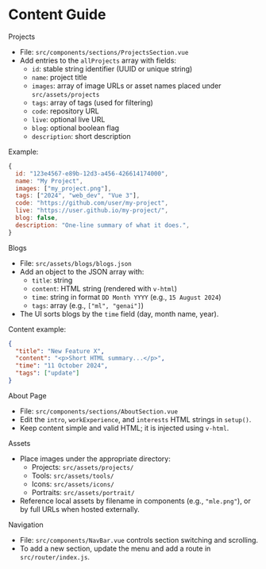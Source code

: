 # Content Guide

Projects

- File: `src/components/sections/ProjectsSection.vue`
- Add entries to the `allProjects` array with fields:
  - `id`: stable string identifier (UUID or unique string)
  - `name`: project title
  - `images`: array of image URLs or asset names placed under `src/assets/projects`
  - `tags`: array of tags (used for filtering)
  - `code`: repository URL
  - `live`: optional live URL
  - `blog`: optional boolean flag
  - `description`: short description

Example:

```js
{
  id: "123e4567-e89b-12d3-a456-426614174000",
  name: "My Project",
  images: ["my_project.png"],
  tags: ["2024", "web_dev", "Vue 3"],
  code: "https://github.com/user/my-project",
  live: "https://user.github.io/my-project/",
  blog: false,
  description: "One-line summary of what it does.",
}
```

Blogs

- File: `src/assets/blogs/blogs.json`
- Add an object to the JSON array with:
  - `title`: string
  - `content`: HTML string (rendered with `v-html`)
  - `time`: string in format `DD Month YYYY` (e.g., `15 August 2024`)
  - `tags`: array (e.g., `["ml", "genai"]`)
- The UI sorts blogs by the `time` field (day, month name, year).

Content example:

```json
{
  "title": "New Feature X",
  "content": "<p>Short HTML summary...</p>",
  "time": "11 October 2024",
  "tags": ["update"]
}
```

About Page

- File: `src/components/sections/AboutSection.vue`
- Edit the `intro`, `workExperience`, and `interests` HTML strings in `setup()`.
- Keep content simple and valid HTML; it is injected using `v-html`.

Assets

- Place images under the appropriate directory:
  - Projects: `src/assets/projects/`
  - Tools: `src/assets/tools/`
  - Icons: `src/assets/icons/`
  - Portraits: `src/assets/portrait/`
- Reference local assets by filename in components (e.g., `"mle.png"`), or by full URLs when hosted externally.

Navigation

- File: `src/components/NavBar.vue` controls section switching and scrolling.
- To add a new section, update the menu and add a route in `src/router/index.js`.
